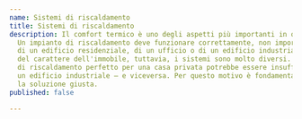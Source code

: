 ```yaml
---
name: Sistemi di riscaldamento
title: Sistemi di riscaldamento
description: Il comfort termico è uno degli aspetti più importanti in ogni edificio.
  Un impianto di riscaldamento deve funzionare correttamente, non importa che si tratti
  di un edificio residenziale, di un ufficio o di un edificio industriale. A seconda
  del carattere dell'immobile, tuttavia, i sistemi sono molto diversi. Un sistema
  di riscaldamento perfetto per una casa privata potrebbe essere insufficiente per
  un edificio industriale – e viceversa. Per questo motivo è fondamentale scegliere
  la soluzione giusta.
published: false

---
```

